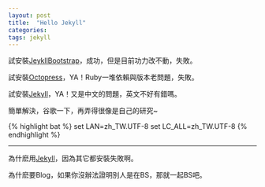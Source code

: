 ```yaml
---
layout: post
title:  "Hello Jekyll"
categories: 
tags: jekyll
---
```


試安裝[JeykllBootstrap]，成功，但是目前功力改不動，失敗。

試安裝[Octopress]，YA！Ruby一堆依賴與版本老問題，失敗。

試安裝[Jekyll]，YA！又是中文的問題，英文不好有錯嗎。

簡單解決，谷歌一下，再弄得很像是自己的研究~

{% highlight bat %}
set LAN=zh_TW.UTF-8
set LC_ALL=zh_TW.UTF-8
{% endhighlight  %}

---

為什麽用[Jekyll]，因為其它都安裝失敗啊。

為什麽要Blog，如果你沒辦法證明別人是在BS，那就一起BS吧。

[JeykllBootstrap]: https://github.com/mojombo/jekyll
[Octopress]: http://octopress.org/
[Jekyll]: http://jekyllrb.com/